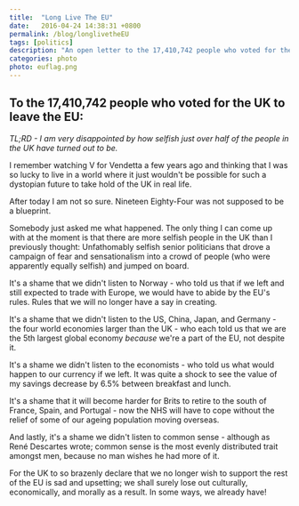 ```yaml
---
title:  "Long Live The EU"
date:   2016-04-24 14:38:31 +0800
permalink: /blog/longlivetheEU
tags: [politics]
description: "An open letter to the 17,410,742 people who voted for the UK to leave the EU."
categories: photo
photo: euflag.png
---
```


## To the 17,410,742 people who voted for the UK to leave the EU:

*TL;RD - I am very disappointed by how selfish just over half of the people in the UK have turned out to be.*   

I remember watching V for Vendetta a few years ago and thinking that I was so lucky to live in a world where it just wouldn't be possible for such a dystopian future to take hold of the UK in real life.

After today I am not so sure. Nineteen Eighty-Four was not supposed to be a blueprint.

Somebody just asked me what happened. The only thing I can come up with at the moment is that there are more selfish people in the UK than I previously thought: Unfathomably selfish senior politicians that drove a campaign of fear and sensationalism into a crowd of people (who were apparently equally selfish) and jumped on board.

It's a shame that we didn't listen to Norway - who told us that if we left and still expected to trade with Europe, we would have to abide by the EU's rules. Rules that we will no longer have a say in creating.

It's a shame that we didn't listen to the US, China, Japan, and Germany - the four world economies larger than the UK - who each told us that we are the 5th largest global economy *because* we're a part of the EU, not despite it.

It's a shame we didn't listen to the economists - who told us what would happen to our currency if we left. It was quite a shock to see the value of my savings decrease by 6.5% between breakfast and lunch.

It's a shame that it will become harder for Brits to retire to the south of France, Spain, and Portugal - now the NHS will have to cope without the relief of some of our ageing population moving overseas.  

And lastly, it's a shame we didn't listen to common sense - although as René Descartes wrote; common sense is the most evenly distributed trait amongst men, because no man wishes he had more of it.

For the UK to so brazenly declare that we no longer wish to support the rest of the EU is sad and upsetting; we shall surely lose out culturally, economically, and morally as a result. In some ways, we already have!
